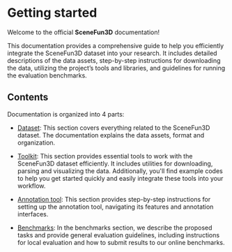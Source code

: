 # Getting started

Welcome to the official **SceneFun3D** documentation! 

This documentation provides a comprehensive guide to help you efficiently integrate the SceneFun3D dataset into your research. It includes detailed descriptions of the data assets, step-by-step instructions for downloading the data, utilizing the project’s tools and libraries, and guidelines for running the evaluation benchmarks.

## Contents

Documentation is organized into 4 parts:

* [Dataset](dataset/overview): This section covers everything related to the SceneFun3D dataset. The documentation explains the data assets, format and organization.

* [Toolkit](/toolkit/overview): This section provides essential tools to work with the SceneFun3D dataset efficiently. It includes utilities for downloading, parsing and visualizing the data. Additionally, you'll find example codes to help you get started quickly and easily integrate these tools into your workflow.

* [Annotation tool](/annotation-tool): This section provides step-by-step instructions for setting up the annotation tool, navigating its features and annotation interfaces.

* [Benchmarks](/benchmarks/guidelines): In the benchmarks section, we describe the proposed tasks and provide general evaluation guidelines, including instructions for local evaluation and how to submit results to our online benchmarks.